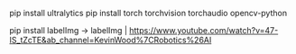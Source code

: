 pip install ultralytics
pip install torch torchvision torchaudio opencv-python



pip install labelImg -> labelImg | https://www.youtube.com/watch?v=47-IS_tZcTE&ab_channel=KevinWood%7CRobotics%26AI